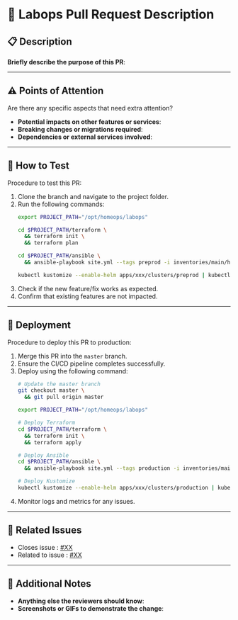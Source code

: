 # 📡 Labops Pull Request Description

## 📋 Description

**Briefly describe the purpose of this PR**:

---

## ⚠️ Points of Attention

Are there any specific aspects that need extra attention?
- **Potential impacts on other features or services**: 
- **Breaking changes or migrations required**: 
- **Dependencies or external services involved**: 

---

## 🧪 How to Test

Procedure to test this PR:
1. Clone the branch and navigate to the project folder.
2. Run the following commands:
    ```sh
    export PROJECT_PATH="/opt/homeops/labops"
   
    cd $PROJECT_PATH/terraform \
      && terraform init \
      && terraform plan
    
    cd $PROJECT_PATH/ansible \
      && ansible-playbook site.yml --tags preprod -i inventories/main/hosts
    
    kubectl kustomize --enable-helm apps/xxx/clusters/preprod | kubectl apply -f -
    ```
3. Check if the new feature/fix works as expected.
4. Confirm that existing features are not impacted.

---

## 🚀 Deployment

Procedure to deploy this PR to production:
1. Merge this PR into the `master` branch.
2. Ensure the CI/CD pipeline completes successfully.
3. Deploy using the following command:
    ```sh
   # Update the master branch
    git checkout master \
      && git pull origin master

    export PROJECT_PATH="/opt/homeops/labops"
   
   # Deploy Terraform
    cd $PROJECT_PATH/terraform \
      && terraform init \
      && terraform apply

   # Deploy Ansible
    cd $PROJECT_PATH/ansible \
      && ansible-playbook site.yml --tags production -i inventories/main/hosts
   
   # Deploy Kustomize
    kubectl kustomize --enable-helm apps/xxx/clusters/production | kubectl apply -f -
    ```
4. Monitor logs and metrics for any issues.

---

## 🔗 Related Issues

- Closes issue : [#XX](https://github.com/bingops-com/labops/issues/XX)
- Related to issue : [#XX](https://github.com/bingops-com/labops/issues/XX)

---

## 🙏 Additional Notes

- **Anything else the reviewers should know**: 
- **Screenshots or GIFs to demonstrate the change**:
